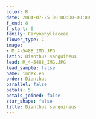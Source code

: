 ```yaml
---
color: R
date: 2004-07-25 00:00:00+00:00
f_end: 8
f_start: 6
family: Caryophyllaceae
flower_type: C
image:
- M_4-5488_IMG.JPG
latin: Dianthus sanguineus
lead: M_4-5488_IMG.JPG
lead_sample: false
name: index.en
order: Dianthus
parallel: false
petals: 5
petals_joined: false
star_shape: false
title: Dianthus sanguineus
---
```

